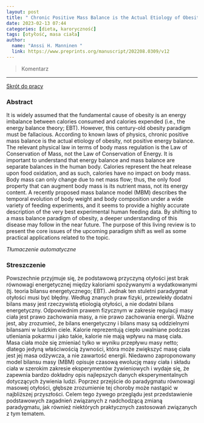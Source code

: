```yaml
---
layout: post
title: " Chronic Positive Mass Balance is the Actual Etiology of Obesity: A Living Review "
date: 2023-02-13 07:44
categories: [dieta, karoryczność]
tags: [otyłość, masa ciała]
author:
  name: "Anssi H. Manninen "
  link: https://www.preprints.org/manuscript/202208.0309/v12
---
```


> Komentarz
> 
<hr>

[Skrót do pracy](https://www.researchgate.net/publication/363553113_Chronic_Positive_Mass_Balance_is_the_Actual_Etiology_of_Obesity_A_Living_Review) 

### Abstract
It is widely assumed that the fundamental cause of obesity is an energy imbalance between calories consumed and calories expended (i.e., the energy balance theory; EBT). However, this century-old obesity paradigm must be fallacious. According to known laws of physics, chronic positive mass balance is the actual etiology of obesity, not positive energy balance. The relevant physical law in terms of body mass regulation is the Law of Conservation of Mass, not the Law of Conservation of Energy. It is important to understand that energy balance and mass balance are separate balances in the human body. Calories represent the heat release upon food oxidation, and as such, calories have no impact on body mass. Body mass can only change due to net mass flow; thus, the only food property that can augment body mass is its nutrient mass, not its energy content. A recently proposed mass balance model (MBM) describes the temporal evolution of body weight and body composition under a wide variety of feeding experiments, and it seems to provide a highly accurate description of the very best experimental human feeding data. By shifting to a mass balance paradigm of obesity, a deeper understanding of this disease may follow in the near future. The purpose of this living review is to present the core issues of the upcoming paradigm shift as well as some practical applications related to the topic.

*Tłumaczenie automatyczne*

### Streszczenie
Powszechnie przyjmuje się, że podstawową przyczyną otyłości jest brak równowagi energetycznej między kaloriami spożywanymi a wydatkowanymi (tj. teoria bilansu energetycznego; EBT). Jednak ten stuletni paradygmat otyłości musi być błędny. Według znanych praw fizyki, przewlekły dodatni bilans masy jest rzeczywistą etiologią otyłości, a nie dodatni bilans energetyczny. Odpowiednim prawem fizycznym w zakresie regulacji masy ciała jest prawo zachowania masy, a nie prawo zachowania energii. Ważne jest, aby zrozumieć, że bilans energetyczny i bilans masy są oddzielnymi bilansami w ludzkim ciele. Kalorie reprezentują ciepło uwalniane podczas utleniania pokarmu i jako takie, kalorie nie mają wpływu na masę ciała. Masa ciała może się zmieniać tylko w wyniku przepływu masy netto; dlatego jedyną właściwością żywności, która może zwiększyć masę ciała jest jej masa odżywcza, a nie zawartość energii. Niedawno zaproponowany model bilansu masy (MBM) opisuje czasową ewolucję masy ciała i składu ciała w szerokim zakresie eksperymentów żywieniowych i wydaje się, że zapewnia bardzo dokładny opis najlepszych danych eksperymentalnych dotyczących żywienia ludzi. Poprzez przejście do paradygmatu równowagi masowej otyłości, głębsze zrozumienie tej choroby może nastąpić w najbliższej przyszłości. Celem tego żywego przeglądu jest przedstawienie podstawowych zagadnień związanych z nadchodzącą zmianą paradygmatu, jak również niektórych praktycznych zastosowań związanych z tym tematem.